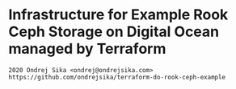 # Infrastructure for Example Rook Ceph Storage on Digital Ocean managed by Terraform

    2020 Ondrej Sika <ondrej@ondrejsika.com>
    https://github.com/ondrejsika/terraform-do-rook-ceph-example
